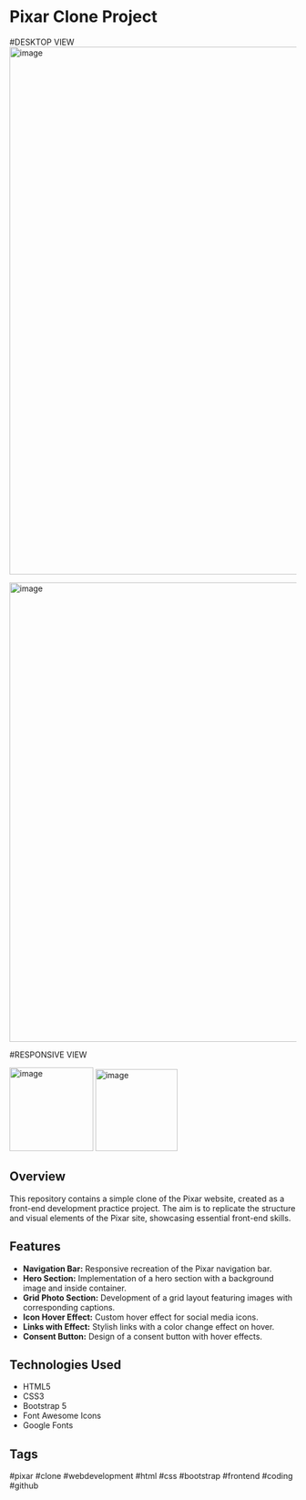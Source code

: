 # Pixar Clone Project

#DESKTOP VIEW
<img width="927" alt="image" src="https://github.com/itsonlyTushar/Clones/assets/123139719/05367465-8ba1-488d-a0a0-21e618b64103">

<img width="807" alt="image" src="https://github.com/itsonlyTushar/Clones/assets/123139719/5d4d5df1-08f3-4e51-86b6-de18be4beaf6">

#RESPONSIVE VIEW

<img width="147" alt="image" src="https://github.com/itsonlyTushar/Clones/assets/123139719/f59ace2b-98f9-457f-85f8-01a6722b3af0">

<img width="144" alt="image" src="https://github.com/itsonlyTushar/Clones/assets/123139719/565c9fb0-620d-4c23-a8bb-104073df63a7">



## Overview
This repository contains a simple clone of the Pixar website, created as a front-end development practice project. The aim is to replicate the structure and visual elements of the Pixar site, showcasing essential front-end skills.

## Features
- **Navigation Bar:** Responsive recreation of the Pixar navigation bar.
- **Hero Section:** Implementation of a hero section with a background image and inside container.
- **Grid Photo Section:** Development of a grid layout featuring images with corresponding captions.
- **Icon Hover Effect:** Custom hover effect for social media icons.
- **Links with Effect:** Stylish links with a color change effect on hover.
- **Consent Button:** Design of a consent button with hover effects.

## Technologies Used
- HTML5
- CSS3
- Bootstrap 5
- Font Awesome Icons
- Google Fonts

## Tags
#pixar #clone #webdevelopment #html #css #bootstrap #frontend #coding #github
